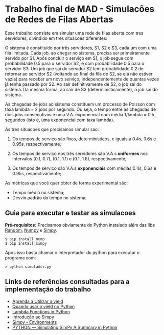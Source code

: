 # Trabalho final de MAD - Simulacões de Redes de Filas Abertas

Esse trabalho consiste em simular uma rede de filas aberta com tres servidores, divindido em tres situacoes diferentes:

O sistema é constituído por três servidores, S1, S2 e S3, cada um com uma fila limitada. Cada job, ao chegar no sistema, precisa ser primeiramente servido por S1. Após concluir o serviço em S1, o job segue com probabilidade 0.5 para o servidor S2, e com probabilidade 0.5 para o servidor S3. Um job que sai do servidor S2 tem probabilidade 0.2 de retornar ao servidor S2 (voltando ao final da fila de S2, se ela não estiver vazia) para receber um novo serviço, independentemente de quantas vezes já tenha passado por S2. Ao sair definitivamente de S2, o job sai do sistema. Da mesma forma, ao sair de S3 (deterministicamente), o job sai do sistema.

As chegadas de jobs ao sistema constituem um processo de Poisson com taxa lambda = 2 jobs por segundo. Ou seja, o tempo entre as chegadas de dois jobs consecutivos é uma V.A. exponencial com média 1/lambda = 0.5 segundos (isto é, uma exponencial com taxa lambda).

As tres situacoes que precisamos simular sao:

1) Os tempos de serviço são fixos, determinísticos, e iguais a 0.4s, 0.6s e 0.95s, respectivamente;

2) Os tempos de serviço nos três servidores são V.A.s **uniformes** nos intervalos (0.1, 0.7), (0.1, 1.1) e (0.1, 1.8), respectivamente;

3) Os tempos de serviço são V.A.s **exponenciais** com médias 0.4s, 0.6s e 0.95s, respectivamente;

As métricas que você quer obter de forma experimental são:

- Tempo médio no sistema;
- Desvio padrão do tempo no sistema;

## Guia para executar e testar as simulacoes

**Pré-requisitos:** Precisamos obviamente do Python instalado além das libs [Random](https://docs.python.org/2/library/random.html), [Numpy](http://www.numpy.org/) e [Simpy](https://simpy.readthedocs.io/en/latest/contents.html).


```
$ pip install nump
$ pip install simpy
```

Apos isso basta chamar o interpretador do python para executar o programa com:

```
> python simulador.py
```

## Links de referências consultadas para a implementação do trabalho

- [Aprenda a Utilizar o yield](https://awari.com.br/python-aprenda-a-utilizar-o-yield-para-otimizar-seu-codigo/)
- [Quando usar o yield no Python ](https://medium.com/@bernardo.costa/quando-usar-o-yield-no-python-ebae18b144ba)
- [Lambda Functions in Python](https://www.w3schools.com/python/python_lambda.asp)
- [Introdução ao Simpy](https://simpy.livrosimulacao.eng.br/parte-i-introducao/criando_as_primeiras_entidades)
- [Simpy - Environments](https://simpy.readthedocs.io/en/latest/topical_guides/environments.html)
- [PYTHON — Simulating SimPy A Summary in Python](https://laxfed.dev/python-simulating-simpy-a-summary-in-python-4bc1dc7c5930)